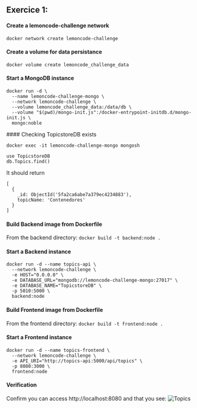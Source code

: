 ## Exercice 1:

#### Create a lemoncode-challenge network
`docker network create lemoncode-challenge`

#### Create a volume for data persistance 
`docker volume create lemoncode_challenge_data`

#### Start a MongoDB instance
```
docker run -d \
  --name lemoncode-challenge-mongo \
  --network lemoncode-challenge \
  --volume lemoncode_challenge_data:/data/db \
  --volume "$(pwd)/mongo-init.js":/docker-entrypoint-initdb.d/mongo-init.js \
  mongo:noble
```

#### Checking TopicstoreDB exists
```
docker exec -it lemoncode-challenge-mongo mongosh

use TopicstoreDB
db.Topics.find()
```

It should return 
```
[
  {
    _id: ObjectId('5fa2ca6abe7a379ec4234883'),
    topicName: 'Contenedores'
  }
]
```

#### Build Backend image from Dockerfile
From the backend directory: `docker build -t backend:node .`

#### Start a Backend instance
```
docker run -d --name topics-api \
  --network lemoncode-challenge \
  -e HOST="0.0.0.0" \
  -e DATABASE_URL="mongodb://lemoncode-challenge-mongo:27017" \
  -e DATABASE_NAME="TopicstoreDB" \
  -p 5010:5000 \
  backend:node
```

#### Build Frontend image from Dockerfile
From the frontend directory: `docker build -t frontend:node .`

#### Start a Frontend instance
```
docker run -d --name topics-frontend \
  --network lemoncode-challenge \
  -e API_URI="http://topics-api:5000/api/topics" \
  -p 8080:3000 \
  frontend:node
```

#### Verification
Confirm you can access http://localhost:8080 and that you see:
![Topics](../images/topics.png)
